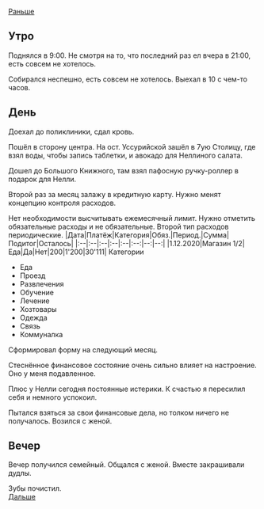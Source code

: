 [Раньше](2020.11.28.md)  
## Утро
Поднялся в 9:00. Не смотря на то, что последний раз ел вчера в 21:00, есть совсем не хотелось.

Собирался неспешно, есть совсем не хотелось. Выехал в 10 с чем-то часов.
## День
Доехал до поликлиники, сдал кровь.

Пошёл в сторону центра. На ост. Уссурийской зашёл в 7ую Столицу, где взял воды, чтобы запись таблетки, и авокадо для Неллиного салата.

Дошел до Большого Книжного, там взял пафосную ручку-роллер в подарок для Нелли.

Второй раз за месяц залажу в кредитную карту.
Нужно менят концепцию контроля расходов.

Нет необходимости высчитывать ежемесячный лимит. Нужно отметить обязательные расходы и не обязательные. Второй тип расходов периодические.
|Дата|Платёж|Категория|Обяз.|Период.|Сумма|Подитог|Осталось| 
|:--|:--|:--|:--|:--|:--:|--:|--:|
|1.12.2020|Магазин 1/2|Еда|Да|Нет|200|1'200|30'111|
Категории
 - Еда
 - Проезд
 - Развлечения
 - Обучение
 - Лечение
 - Хозтовары
 - Одежда
 - Связь
 - Коммуналка

Сформировал форму на следующий месяц.

Стеснённое финансовое состояние очень сильно влияет на настроение. Оно у меня подавленное.

Плюс у Нелли сегодня постоянные истерики. К счастью я пересилил себя и немного успокоил.

Пытался взяться за свои финансовые дела, но толком ничего не получалось. Возился с женой.
## Вечер
Вечер получился семейный. Общался с женой. Вместе закрашивали дудлы.

Зубы почистил.  
[Дальше](2020.11.30.md)

